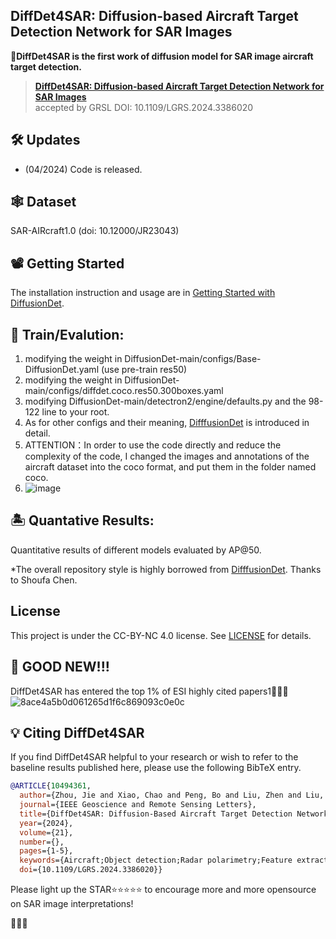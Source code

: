 ## DiffDet4SAR: Diffusion-based Aircraft Target Detection Network for SAR Images

👑**DiffDet4SAR is the first work of diffusion model for SAR image aircraft target detection.**




> [**DiffDet4SAR: Diffusion-based Aircraft Target Detection Network for SAR Images**](https://arxiv.org/abs/2404.03595)               
accepted by GRSL DOI: 10.1109/LGRS.2024.3386020

## 🛠️ Updates
- (04/2024) Code is released.

## 🕸️ Dataset
SAR-AIRcraft1.0 (doi: 10.12000/JR23043)



## 📽️ Getting Started

The installation instruction and usage are in [Getting Started with DiffusionDet](GETTING_STARTED.md).

## 🚉 Train/Evalution:
1. modifying the weight in DiffusionDet-main/configs/Base-DiffusionDet.yaml (use pre-train res50)
2.  modifying the weight in DiffusionDet-main/configs/diffdet.coco.res50.300boxes.yaml
3.  modifying  DiffusionDet-main/detectron2/engine/defaults.py  and the 98-122 line to your root.
4.  As for other configs and their meaning,  [DifffusionDet](https://github.com/ShoufaChen/DiffusionDet) is introduced in detail.
5.  ATTENTION：In order to use the code directly and reduce the complexity of the code, I changed the images and annotations of the aircraft dataset into the coco format, and put them in the folder named coco.
6.  ![image](https://github.com/JoyeZLearning/DiffDet4SAR/assets/164322321/8ea8c3f3-d17c-453d-832a-b906dd5e4003)




## 🏝️ Quantative Results:
Quantitative results of different models evaluated by AP@50. 


*The overall repository style is highly borrowed from [DifffusionDet](https://github.com/ShoufaChen/DiffusionDet). Thanks to Shoufa Chen.

## License

This project is under the CC-BY-NC 4.0 license. See [LICENSE](LICENSE) for details.


## 🍭 GOOD NEW!!!
DiffDet4SAR has entered the top 1% of ESI highly cited papers1🎉🎉🎉
![8ace4a5b0d061265d1f6c869093c0e0c](https://github.com/user-attachments/assets/2975bff2-8151-4042-a799-42cbef994ec2)


## 💡 Citing DiffDet4SAR

If you find DiffDet4SAR helpful to your research or wish to refer to the baseline results published here, please use the following BibTeX entry.

```BibTeX
@ARTICLE{10494361,
  author={Zhou, Jie and Xiao, Chao and Peng, Bo and Liu, Zhen and Liu, Li and Liu, Yongxiang and Li, Xiang},
  journal={IEEE Geoscience and Remote Sensing Letters}, 
  title={DiffDet4SAR: Diffusion-Based Aircraft Target Detection Network for SAR Images}, 
  year={2024},
  volume={21},
  number={},
  pages={1-5},
  keywords={Aircraft;Object detection;Radar polarimetry;Feature extraction;Scattering;Noise;Convolution;Aircraft target detection;diffusion model;synthetic aperture radar (SAR)},
  doi={10.1109/LGRS.2024.3386020}}

```
Please light up the STAR⭐⭐⭐⭐⭐  to encourage more and more opensource on SAR image interpretations!

🥰🥳🥂
